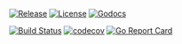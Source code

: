 [![Release](https://img.shields.io/github/release/trustbloc/edge-service.svg?style=flat-square)](https://github.com/trustbloc/edge-service/releases/latest)
[![License](https://img.shields.io/badge/License-Apache%202.0-blue.svg)](https://raw.githubusercontent.com/trustbloc/edge-service/master/LICENSE)
[![Godocs](https://img.shields.io/badge/godoc-reference-blue.svg)](https://godoc.org/github.com/trustbloc/edge-service)

[![Build Status](https://dev.azure.com/trustbloc/edge/_apis/build/status/trustbloc.edge-service?branchName=master)](https://dev.azure.com/trustbloc/edge/_build/latest?definitionId=27&branchName=master)
[![codecov](https://codecov.io/gh/trustbloc/edge-service/branch/master/graph/badge.svg)](https://codecov.io/gh/trustbloc/edge-service)
[![Go Report Card](https://goreportcard.com/badge/github.com/trustbloc/edge-service)](https://goreportcard.com/report/github.com/trustbloc/edge-service)
